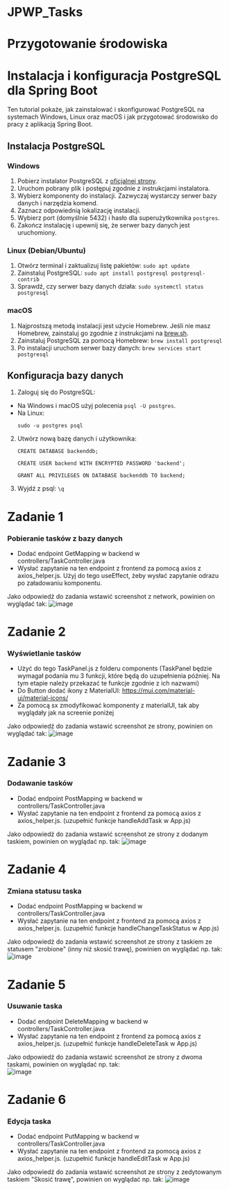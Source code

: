 # JPWP_Tasks

# Przygotowanie środowiska

# Instalacja i konfiguracja PostgreSQL dla Spring Boot

Ten tutorial pokaże, jak zainstalować i skonfigurować PostgreSQL na systemach Windows, Linux oraz macOS i jak przygotować środowisko do pracy z aplikacją Spring Boot.

## Instalacja PostgreSQL

### Windows

1. Pobierz instalator PostgreSQL z [oficjalnej strony](https://www.postgresql.org/download/windows/).
2. Uruchom pobrany plik i postępuj zgodnie z instrukcjami instalatora.
3. Wybierz komponenty do instalacji. Zazwyczaj wystarczy serwer bazy danych i narzędzia komend.
4. Zaznacz odpowiednią lokalizację instalacji.
5. Wybierz port (domyślnie 5432) i hasło dla superużytkownika `postgres`.
6. Zakończ instalację i upewnij się, że serwer bazy danych jest uruchomiony.

### Linux (Debian/Ubuntu)

1. Otwórz terminal i zaktualizuj listę pakietów:
   ```sudo apt update```
2. Zainstaluj PostgreSQL:
   ```sudo apt install postgresql postgresql-contrib```
3. Sprawdź, czy serwer bazy danych działa:
   ```sudo systemctl status postgresql```


### macOS

1. Najprostszą metodą instalacji jest użycie Homebrew. Jeśli nie masz Homebrew, zainstaluj go zgodnie z instrukcjami na [brew.sh](https://brew.sh/).
2. Zainstaluj PostgreSQL za pomocą Homebrew:
   ```brew install postgresql```
3. Po instalacji uruchom serwer bazy danych:
   ```brew services start postgresql```


## Konfiguracja bazy danych

1. Zaloguj się do PostgreSQL:
- Na Windows i macOS użyj polecenia
  ```psql -U postgres```.
- Na Linux: 
  ```
  sudo -u postgres psql
  ```
2. Utwórz nową bazę danych i użytkownika:
   ```
   CREATE DATABASE backenddb;
   ```
   ```
   CREATE USER backend WITH ENCRYPTED PASSWORD 'backend';
   ```
   ```
   GRANT ALL PRIVILEGES ON DATABASE backenddb TO backend;
   ```
   
4. Wyjdź z psql: `\q`


# Zadanie 1
### Pobieranie tasków z bazy danych
- Dodać endpoint GetMapping w backend w controllers/TaskController.java
- Wysłać zapytanie na ten endpoint z frontend za pomocą axios z axios_helper.js. Użyj do tego useEffect, żeby wysłać zapytanie odrazu po załadowaniu komponentu.

Jako odpowiedź do zadania wstawić screenshot z network, powinien on wyglądać tak:
![image](https://github.com/zapjur/JPWP_Tasks/assets/62191962/34be935a-d78a-4bcc-aef9-57f813c50258)

# Zadanie 2
### Wyświetlanie tasków 
- Użyć do tego TaskPanel.js z folderu components (TaskPanel będzie wymagał podania mu 3 funkcji, które będą do uzupełnienia później. Na tym etapie należy przekazać te funkcje zgodnie z ich nazwami)
- Do Button dodać ikony z MaterialUI: https://mui.com/material-ui/material-icons/
- Za pomocą sx zmodyfikować komponenty z materialUI, tak aby wyglądały jak na screenie poniżej

Jako odpowiedź do zadania wstawić screenshot ze strony, powinien on wyglądać tak:
![image](https://github.com/zapjur/JPWP_Tasks/assets/62191962/2ef62883-2263-4c08-8db2-3f11dded118e)

# Zadanie 3
### Dodawanie tasków
- Dodać endpoint PostMapping w backend w controllers/TaskController.java
- Wysłać zapytanie na ten endpoint z frontend za pomocą axios z axios_helper.js. (uzupełnić funkcje handleAddTask w App.js)

Jako odpowiedź do zadania wstawić screenshot ze strony z dodanym taskiem, powinien on wyglądać np. tak:
![image](https://github.com/zapjur/JPWP_Tasks/assets/62191962/a07e6982-d6eb-4519-8426-a03ce080108d)

# Zadanie 4
### Zmiana statusu taska
- Dodać endpoint PostMapping w backend w controllers/TaskController.java
- Wysłać zapytanie na ten endpoint z frontend za pomocą axios z axios_helper.js. (uzupełnić funkcje handleChangeTaskStatus w App.js)
  
Jako odpowiedź do zadania wstawić screenshot ze strony z taskiem ze statusem "zrobione" (inny niż skosić trawę), powinien on wyglądać np. tak:
![image](https://github.com/zapjur/JPWP_Tasks/assets/62191962/306111ea-0377-4aab-a8fc-14c19282d73b)

# Zadanie 5
### Usuwanie taska
- Dodać endpoint DeleteMapping w backend w controllers/TaskController.java
- Wysłać zapytanie na ten endpoint z frontend za pomocą axios z axios_helper.js. (uzupełnić funkcje handleDeleteTask w App.js)

Jako odpowiedź do zadania wstawić screenshot ze strony z dwoma taskami, powinien on wyglądać np. tak:  
![image](https://github.com/zapjur/JPWP_Tasks/assets/62191962/4c11e6ca-4aa8-46e8-9ca2-c2d44b51f8fb)

# Zadanie 6
### Edycja taska
- Dodać endpoint PutMapping w backend w controllers/TaskController.java
- Wysłać zapytanie na ten endpoint z frontend za pomocą axios z axios_helper.js. (uzupełnić funkcje handleEditTask w App.js)

Jako odpowiedź do zadania wstawić screenshot ze strony z zedytowanym taskiem "Skosić trawę", powinien on wyglądać np. tak:
![image](https://github.com/zapjur/JPWP_Tasks/assets/62191962/5174e078-f4a0-42d8-8413-65fcfb941a6b)

